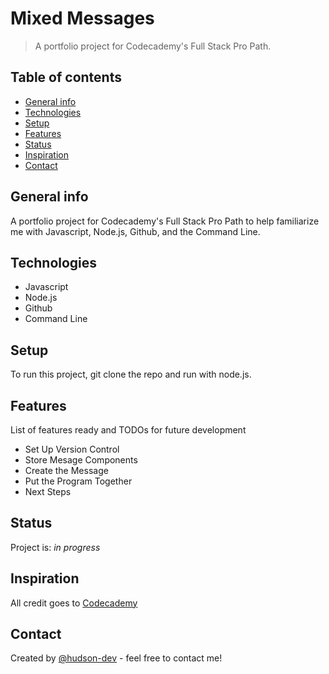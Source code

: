 # Mixed Messages
> A portfolio project for Codecademy's Full Stack Pro Path.

## Table of contents
* [General info](#general-info)
* [Technologies](#technologies)
* [Setup](#setup)
* [Features](#features)
* [Status](#status)
* [Inspiration](#inspiration)
* [Contact](#contact)

## General info
A portfolio project for Codecademy's Full Stack Pro Path to help familiarize me with Javascript, Node.js, Github, and the Command Line.

## Technologies
* Javascript
* Node.js
* Github
* Command Line

## Setup
To run this project, git clone the repo and run with node.js.

## Features
List of features ready and TODOs for future development
* Set Up Version Control
* Store Mesage Components
* Create the Message
* Put the Program Together
* Next Steps

## Status
Project is: _in progress_

## Inspiration
All credit goes to [Codecademy](codecademy.com/learn)

## Contact
Created by [@hudson-dev](https://github.com/hudson-dev) - feel free to contact me!
